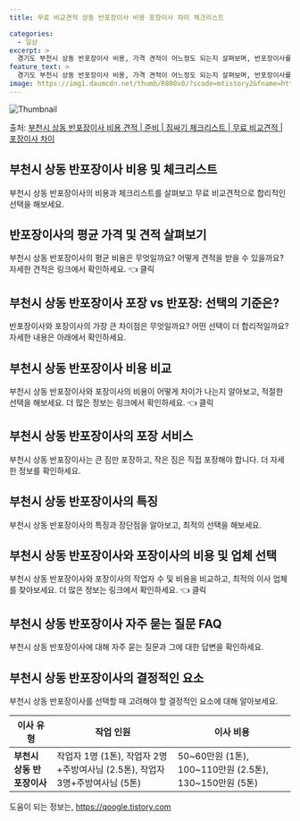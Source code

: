 ```yaml
---
title: 무료 비교견적 상동 반포장이사 비용 포장이사 차이 체크리스트

categories:
  - 일상
excerpt: >
  경기도 부천시 상동 반포장이사 비용, 가격 견적이 어느정도 되는지 살펴보며, 반포장이사를 준비함에 있어 짐싸기 준비 체크리스트가 무엇인지 보겠습니다. 마지막으로 포장이사와 차이점을 통해 무료 비교견적으로 어떤 것이 더 합리적인 선택인지 공유 드립니다.부천시 상동 포장이사 견적 샘플 보기 👈 클릭부천시 상동 포장이사 가격 살펴보기 👈 클릭부천시 상동 반포장이사 평균 이사 비용평수부천시 상동 평균 이사 비용원룸 이사9평 이하 (1톤)30만원~투룸/쓰리룸 이사16평 ~ 20평 (2.5톤)80만원~쓰리룸 이사21평 (5톤) ~110만원~우리집 무료 이사견적 받기 👈 클릭부천시 상동 이사의 포장 vs 반포장: 선택의 기준은?이사를 할 때 포장과 반포장의 가장 큰 차이점은 무엇일까요?포장이사: 1톤은 50만원..
feature_text: >
  경기도 부천시 상동 반포장이사 비용, 가격 견적이 어느정도 되는지 살펴보며, 반포장이사를 준비함에 있어 짐싸기 준비 체크리스트가 무엇인지 보겠습니다. 마지막으로 포장이사와 차이점을 통해 무료 비교견적으로 어떤 것이 더 합리적인 선택인지 공유 드립니다.부천시 상동 포장이사 견적 샘플 보기 👈 클릭부천시 상동 포장이사 가격 살펴보기 👈 클릭부천시 상동 반포장이사 평균 이사 비용평수부천시 상동 평균 이사 비용원룸 이사9평 이하 (1톤)30만원~투룸/쓰리룸 이사16평 ~ 20평 (2.5톤)80만원~쓰리룸 이사21평 (5톤) ~110만원~우리집 무료 이사견적 받기 👈 클릭부천시 상동 이사의 포장 vs 반포장: 선택의 기준은?이사를 할 때 포장과 반포장의 가장 큰 차이점은 무엇일까요?포장이사: 1톤은 50만원..
image: https://img1.daumcdn.net/thumb/R800x0/?scode=mtistory2&fname=https%3A%2F%2Fblog.kakaocdn.net%2Fdn%2FoLTkd%2FbtsHcnMwOOr%2FbwsYDVKexKs0Ok2GLhitN0%2Fimg.webp
---
```


![Thumbnail](https://img1.daumcdn.net/thumb/R800x0/?scode=mtistory2&fname=https%3A%2F%2Fblog.kakaocdn.net%2Fdn%2FoLTkd%2FbtsHcnMwOOr%2FbwsYDVKexKs0Ok2GLhitN0%2Fimg.webp)

<p>출처: <a href="https://qoogle.tistory.com/9059" rel="dofollow">부천시 상동 반포장이사 비용 견적 | 준비 | 짐싸기 체크리스트 | 무료 비교견적 | 포장이사 차이</a> </p>

## 부천시 상동 반포장이사 비용 및 체크리스트

부천시 상동 반포장이사의 비용과 체크리스트를 살펴보고 무료 비교견적으로 합리적인 선택을 해보세요.

## 반포장이사의 평균 가격 및 견적 살펴보기

부천시 상동 반포장이사의 평균 비용은 무엇일까요? 어떻게 견적을 받을 수 있을까요? 자세한 견적은 링크에서 확인하세요. 👈 클릭

## **부천시 상동 반포장이사 포장 vs 반포장: 선택의 기준은?**

반포장이사와 포장이사의 가장 큰 차이점은 무엇일까요? 어떤 선택이 더 합리적일까요? 자세한 내용은 아래에서 확인하세요.

## **부천시 상동 반포장이사 비용 비교**

부천시 상동 반포장이사와 포장이사의 비용이 어떻게 차이가 나는지 알아보고, 적절한 선택을 해보세요. 더 많은 정보는 링크에서 확인하세요. 👈
클릭

## **부천시 상동 반포장이사의 포장 서비스**

부천시 상동 반포장이사는 큰 짐만 포장하고, 작은 짐은 직접 포장해야 합니다. 더 자세한 정보를 확인하세요.

## **부천시 상동 반포장이사의 특징**

부천시 상동 반포장이사의 특징과 장단점을 알아보고, 최적의 선택을 해보세요.

## **부천시 상동 반포장이사와 포장이사의 비용 및 업체 선택**

부천시 상동 반포장이사와 포장이사의 작업자 수 및 비용을 비교하고, 최적의 이사 업체를 찾아보세요. 더 많은 정보는 링크에서 확인하세요. 👈
클릭

## **부천시 상동 반포장이사 자주 묻는 질문 FAQ**

부천시 상동 반포장이사에 대해 자주 묻는 질문과 그에 대한 답변을 확인하세요.

## **부천시 상동 반포장이사의 결정적인 요소**

부천시 상동 반포장이사를 선택할 때 고려해야 할 결정적인 요소에 대해 알아보세요.

**이사 유형** | **작업 인원** | **이사 비용**  
---|---|---  
**부천시 상동 반포장이사** | 작업자 1명 (1톤), 작업자 2명+주방여사님 (2.5톤), 작업자 3명+주방여사님 (5톤) | 50~60만원 (1톤), 100~110만원 (2.5톤), 130~150만원 (5톤)  
  


 

도움이 되는 정보는, <a href="https://qoogle.tistory.com" rel="dofollow">https://qoogle.tistory.com</a>


